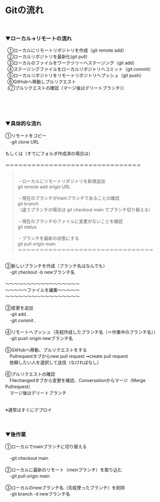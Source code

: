 # Gitの流れ<br>
<br>

### ▼ローカル→リモートの流れ

&ensp;①ローカルにリモートリポジトリを作成（git remote add）   <br>
&ensp;②ローカルリポジトリを最新化(git pull)   <br>
&ensp;③ローカルのファイルをワークツリーへステージング（git add）    　<br>
&ensp;④ステージングファイルをローカルリポジトリへコミット（git commit）   <br>
&ensp;⑤ローカルリポジトリをリモートリポジトリへプッシュ（git push）    <br>
&ensp;⑥GitHubへ移動しプルリクエスト   <br>
&ensp;(⑦プルリクエストの確認（マージ後はデリートブランチ）)<br>
<br>
<br>
<br>
<br>

### ▼具体的な流れ

①リモートをコピー   <br>
　-git clone URL<br>
<br>
もしくは（すでにフォルダ作成済の場合は） <br>
<br>
＝＝＝＝＝＝＝＝＝＝＝＝＝＝＝＝＝＝＝＝＝＝＝＝＝＝＝＝＝＝＝ <br>  
><br>
>・ローカルにリモートリポジトリを新規追加    <br>
>git remote add origin URL    <br>
><br>
>・現在のブランチがmainブランチであることの確認<br>   
> git branch   <br>
>（違うブランチの場合は git checkout main でブランチ切り替える）   <br>
><br>
>・現在のブランチのファイルに変更がないことを確認    <br>
> git status   <br>
><br>
>・ブランチを最新の状態にする    <br>
> git pull origin main   <br>
>＝＝＝＝＝＝＝＝＝＝＝＝＝＝＝＝＝＝＝＝＝＝＝＝＝＝＝＝＝＝＝   <br>
<br>
②新しいブランチを作成（ブランチ名はなんでも）   <br>
　-git checkout -b newブランチ名   <br>
<br>
〜〜〜〜〜〜〜〜〜〜〜〜〜〜〜〜〜   <br>
〜〜〜〜〜ファイルを編集〜〜〜〜〜   <br>
〜〜〜〜〜〜〜〜〜〜〜〜〜〜〜〜〜   <br>
<br>
③変更を追加<br>    
　-git add .   <br> 
　-git commit .   <br>
<br>
④リモートへプッシュ（先程作成したブランチ名（＝作業中のブランチ名））   <br>
　-git push origin newブランチ名   <br>
<br>
⑤GitHubへ移動、プルリクエストをする   <br>
　Pullrequestタブからnew pull request ➞create pull request <br>  
　依頼したい人を選択して送信（なければなし）    <br>
<br>
⑥プルリクエストの確認   <br>
　Filechangedタブから変更を確認、Conversationからマージ（Merge Pullrequest）    <br>
　マージ後はデリートブランチ    <br>
<br>
<br>
※通常はすぐにデプロイ   <br>
<br>
<br>

### ▼後作業

①ローカルでmainブランチに切り替える<br>    
　-git checkout main    <br>
<br>
②ローカルに最新のリモート（meinブランチ）を取り込む    <br>
　-git pull origin main   <br>
<br>
③ローカルのnewブランチ名（先程使ったブランチ）を削除    <br>
　-git branch -d newブランチ名   <br>
